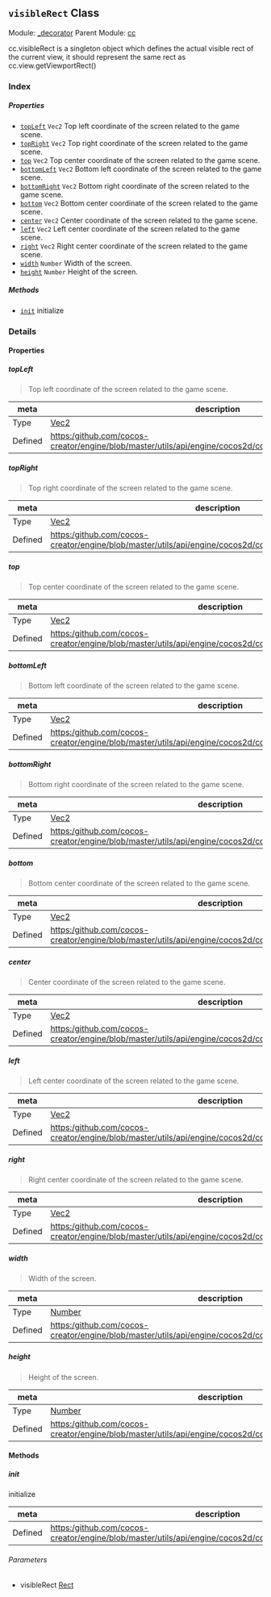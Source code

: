 ## `visibleRect` Class



Module: [_decorator](../modules/_decorator.md)
Parent Module: [cc](../modules/cc.md)




cc.visibleRect is a singleton object which defines the actual visible rect of the current view,
it should represent the same rect as cc.view.getViewportRect()

### Index

##### Properties

  - [`topLeft`](#topleft) `Vec2` Top left coordinate of the screen related to the game scene.
  - [`topRight`](#topright) `Vec2` Top right coordinate of the screen related to the game scene.
  - [`top`](#top) `Vec2` Top center coordinate of the screen related to the game scene.
  - [`bottomLeft`](#bottomleft) `Vec2` Bottom left coordinate of the screen related to the game scene.
  - [`bottomRight`](#bottomright) `Vec2` Bottom right coordinate of the screen related to the game scene.
  - [`bottom`](#bottom) `Vec2` Bottom center coordinate of the screen related to the game scene.
  - [`center`](#center) `Vec2` Center coordinate of the screen related to the game scene.
  - [`left`](#left) `Vec2` Left center coordinate of the screen related to the game scene.
  - [`right`](#right) `Vec2` Right center coordinate of the screen related to the game scene.
  - [`width`](#width) `Number` Width of the screen.
  - [`height`](#height) `Number` Height of the screen.



##### Methods

  - [`init`](#init) initialize



### Details


#### Properties


##### topLeft

> Top left coordinate of the screen related to the game scene.

| meta | description |
|------|-------------|
| Type | <a href="../classes/Vec2.html" class="crosslink">Vec2</a> |
| Defined | [https:/github.com/cocos-creator/engine/blob/master/utils/api/engine/cocos2d/core/platform/CCVisibleRect.js:93](https:/github.com/cocos-creator/engine/blob/master/utils/api/engine/cocos2d/core/platform/CCVisibleRect.js#L93) |



##### topRight

> Top right coordinate of the screen related to the game scene.

| meta | description |
|------|-------------|
| Type | <a href="../classes/Vec2.html" class="crosslink">Vec2</a> |
| Defined | [https:/github.com/cocos-creator/engine/blob/master/utils/api/engine/cocos2d/core/platform/CCVisibleRect.js:98](https:/github.com/cocos-creator/engine/blob/master/utils/api/engine/cocos2d/core/platform/CCVisibleRect.js#L98) |



##### top

> Top center coordinate of the screen related to the game scene.

| meta | description |
|------|-------------|
| Type | <a href="../classes/Vec2.html" class="crosslink">Vec2</a> |
| Defined | [https:/github.com/cocos-creator/engine/blob/master/utils/api/engine/cocos2d/core/platform/CCVisibleRect.js:103](https:/github.com/cocos-creator/engine/blob/master/utils/api/engine/cocos2d/core/platform/CCVisibleRect.js#L103) |



##### bottomLeft

> Bottom left coordinate of the screen related to the game scene.

| meta | description |
|------|-------------|
| Type | <a href="../classes/Vec2.html" class="crosslink">Vec2</a> |
| Defined | [https:/github.com/cocos-creator/engine/blob/master/utils/api/engine/cocos2d/core/platform/CCVisibleRect.js:108](https:/github.com/cocos-creator/engine/blob/master/utils/api/engine/cocos2d/core/platform/CCVisibleRect.js#L108) |



##### bottomRight

> Bottom right coordinate of the screen related to the game scene.

| meta | description |
|------|-------------|
| Type | <a href="../classes/Vec2.html" class="crosslink">Vec2</a> |
| Defined | [https:/github.com/cocos-creator/engine/blob/master/utils/api/engine/cocos2d/core/platform/CCVisibleRect.js:113](https:/github.com/cocos-creator/engine/blob/master/utils/api/engine/cocos2d/core/platform/CCVisibleRect.js#L113) |



##### bottom

> Bottom center coordinate of the screen related to the game scene.

| meta | description |
|------|-------------|
| Type | <a href="../classes/Vec2.html" class="crosslink">Vec2</a> |
| Defined | [https:/github.com/cocos-creator/engine/blob/master/utils/api/engine/cocos2d/core/platform/CCVisibleRect.js:118](https:/github.com/cocos-creator/engine/blob/master/utils/api/engine/cocos2d/core/platform/CCVisibleRect.js#L118) |



##### center

> Center coordinate of the screen related to the game scene.

| meta | description |
|------|-------------|
| Type | <a href="../classes/Vec2.html" class="crosslink">Vec2</a> |
| Defined | [https:/github.com/cocos-creator/engine/blob/master/utils/api/engine/cocos2d/core/platform/CCVisibleRect.js:123](https:/github.com/cocos-creator/engine/blob/master/utils/api/engine/cocos2d/core/platform/CCVisibleRect.js#L123) |



##### left

> Left center coordinate of the screen related to the game scene.

| meta | description |
|------|-------------|
| Type | <a href="../classes/Vec2.html" class="crosslink">Vec2</a> |
| Defined | [https:/github.com/cocos-creator/engine/blob/master/utils/api/engine/cocos2d/core/platform/CCVisibleRect.js:128](https:/github.com/cocos-creator/engine/blob/master/utils/api/engine/cocos2d/core/platform/CCVisibleRect.js#L128) |



##### right

> Right center coordinate of the screen related to the game scene.

| meta | description |
|------|-------------|
| Type | <a href="../classes/Vec2.html" class="crosslink">Vec2</a> |
| Defined | [https:/github.com/cocos-creator/engine/blob/master/utils/api/engine/cocos2d/core/platform/CCVisibleRect.js:133](https:/github.com/cocos-creator/engine/blob/master/utils/api/engine/cocos2d/core/platform/CCVisibleRect.js#L133) |



##### width

> Width of the screen.

| meta | description |
|------|-------------|
| Type | <a href="https://developer.mozilla.org/en/JavaScript/Reference/Global_Objects/Number" class="crosslink external" target="_blank">Number</a> |
| Defined | [https:/github.com/cocos-creator/engine/blob/master/utils/api/engine/cocos2d/core/platform/CCVisibleRect.js:138](https:/github.com/cocos-creator/engine/blob/master/utils/api/engine/cocos2d/core/platform/CCVisibleRect.js#L138) |



##### height

> Height of the screen.

| meta | description |
|------|-------------|
| Type | <a href="https://developer.mozilla.org/en/JavaScript/Reference/Global_Objects/Number" class="crosslink external" target="_blank">Number</a> |
| Defined | [https:/github.com/cocos-creator/engine/blob/master/utils/api/engine/cocos2d/core/platform/CCVisibleRect.js:143](https:/github.com/cocos-creator/engine/blob/master/utils/api/engine/cocos2d/core/platform/CCVisibleRect.js#L143) |






<!-- Method Block -->
#### Methods


##### init

initialize

| meta | description |
|------|-------------|
| Defined | [https:/github.com/cocos-creator/engine/blob/master/utils/api/engine/cocos2d/core/platform/CCVisibleRect.js:49](https:/github.com/cocos-creator/engine/blob/master/utils/api/engine/cocos2d/core/platform/CCVisibleRect.js#L49) |

###### Parameters
- visibleRect <a href="../classes/Rect.html" class="crosslink">Rect</a> 



